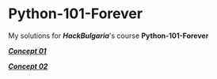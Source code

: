 # Python-101-Forever

My solutions for ***HackBulgaria***'s course **Python-101-Forever**

[***Concept 01***](https://github.com/ivo-bass/Python-101-Forever/tree/main/C01) 

[***Concept 02***](https://github.com/ivo-bass/Python-101-Forever/tree/main/C02) 

[comment]: <> ([***Concept 03***]&#40;https://github.com/ivo-bass/Python-101-Forever/tree/main/C03&#41; )

[comment]: <> ([***Concept 04***]&#40;https://github.com/ivo-bass/Python-101-Forever/tree/main/C04&#41; )

[comment]: <> ([***Concept 05***]&#40;https://github.com/ivo-bass/Python-101-Forever/tree/main/C05&#41; )

[comment]: <> ([***Concept 06***]&#40;https://github.com/ivo-bass/Python-101-Forever/tree/main/C06&#41; )

[comment]: <> ([***Concept 07***]&#40;https://github.com/ivo-bass/Python-101-Forever/tree/main/C07&#41; )

[comment]: <> ([***Concept 08***]&#40;https://github.com/ivo-bass/Python-101-Forever/tree/main/C08&#41; )

[comment]: <> ([***Concept 09***]&#40;https://github.com/ivo-bass/Python-101-Forever/tree/main/C09&#41; )

[comment]: <> ([***Concept 10***]&#40;https://github.com/ivo-bass/Python-101-Forever/tree/main/C10&#41; )

